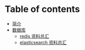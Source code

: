 # Table of contents

* [简介](README.md)
* [数据库](dbs/dbs.md)
  * [redis 资料总汇](dbs/redis-summary-of-data.md)
  * [elasticsearch 资料总汇](dbs/es-summary-of-data.md)

